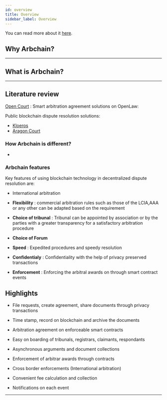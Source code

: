 ```yaml
---
id: overview
title: Overview
sidebar_label: Overview
---
```


You can read more about it [here]().

## Why Arbchain?

---

## What is Arbchain?


---


## Literature review

[Open Court](https://media.consensys.net/opencourt-legally-enforceable-blockchain-based-arbitration-3d7147dbb56f) : Smart arbitration agreement solutions on OpenLaw:

Public blockchain dispute resolution solutions:

* [Kloeros](https://kleros.io)
* [Aragon Court](https://court.aragon.org)

### How Arbchain is different?

* 

### Arbchain features

Key features of using blockchain technology in decentralized dispute resolution are:

* International arbitration

* **Flexibility** : commercial arbitration rules such as those of the LCIA,AAA or any other can be adapted based on the requirement

* **Choice of tribunal** : Tribunal can be appointed by association or by the parties with a greater transparency for a satisfactory arbitration procedure

* **Choice of Forum**

* **Speed** : Expedited procedures and speedy resolution

* **Confidentialy** : Confidentiality with the help of privacy preserved transactions

* **Enforcement** : Enforcing the arbitral awards on through smart contract events


## Highlights

* File requests, create agreement, share documents through privacy transactions

* Time stamp, record on blockchain and archive the documents

* Arbitration agreement on enforceable smart contracts

* Easy on boarding of tribunals, registrars, claimants, respondants

* Asynchronous arguments and document collections

* Enforcement of arbitrar awards through contracts

* Cross border enforcements (International arbitration)

* Convenient fee calculation and collection

* Notifications on each event

---
